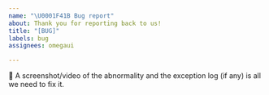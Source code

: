 ```yaml
---
name: "\U0001F41B Bug report"
about: Thank you for reporting back to us!
title: "[BUG]"
labels: bug
assignees: omegaui

---
```


📢 A screenshot/video of the abnormality and the exception log (if any) is all we need to fix it.
